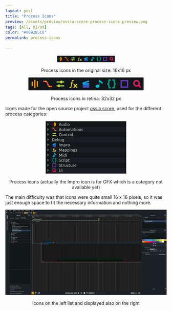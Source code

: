 ```yaml
---
layout: post
title: "Process Icons"
preview: /assets/preview/ossia-score-process-icons-preview.png
tags: [All, UI/UX]
color: "#009285C0"
permalink: process-icons

---
```


<p align="center">
  <img src="/assets/ossia_score_process_icons.png"/>
  <figcaption style="text-align:center">Process icons in the original size:  16x16 px</figcaption>
</p>

<p align="center">
    <img src="/assets/ossia_score_process_icons@2x.png"/>
    <figcaption style="text-align:center">Process icons in retina:  32x32 px</figcaption>
</p>

Icons made for the open source project [ossia score](https://github.com/OSSIA/score), used for the different process categories:

<p align="center">
    <img src="/assets/list_process_icons.png"/>
    <figcaption style="text-align:center">Process icons (actually the Impro icon is for GFX which is a category not available yet)</figcaption>
</p>

The main difficulty was that icons were quite small 16 x 16 pixels, so it was just enough space to fit the necessary information and nothing more.

<p align="center">
    <a href="/assets/ossia_score_process_icons_overview.png">
    <img src="/assets/ossia_score_process_icons_overview.png"/>
    </a>
    <figcaption style="text-align:center">Icons on the left list and displayed also on the right</figcaption>
</p>
